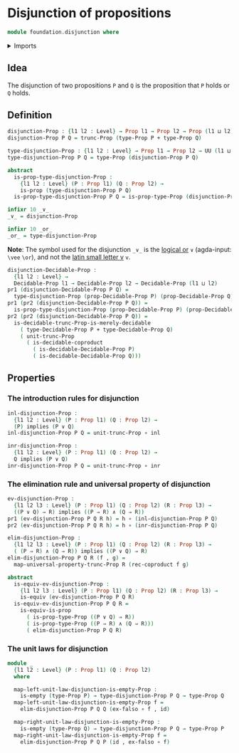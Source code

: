 # Disjunction of propositions

```agda
module foundation.disjunction where
```

<details><summary>Imports</summary>

```agda
open import foundation.conjunction
open import foundation.decidable-types
open import foundation.dependent-pair-types
open import foundation.propositional-truncations
open import foundation.universe-levels

open import foundation-core.coproduct-types
open import foundation-core.decidable-propositions
open import foundation-core.empty-types
open import foundation-core.equivalences
open import foundation-core.function-types
open import foundation-core.propositions
```

</details>

## Idea

The disjunction of two propositions `P` and `Q` is the proposition that `P`
holds or `Q` holds.

## Definition

```agda
disjunction-Prop : {l1 l2 : Level} → Prop l1 → Prop l2 → Prop (l1 ⊔ l2)
disjunction-Prop P Q = trunc-Prop (type-Prop P + type-Prop Q)

type-disjunction-Prop : {l1 l2 : Level} → Prop l1 → Prop l2 → UU (l1 ⊔ l2)
type-disjunction-Prop P Q = type-Prop (disjunction-Prop P Q)

abstract
  is-prop-type-disjunction-Prop :
    {l1 l2 : Level} (P : Prop l1) (Q : Prop l2) →
    is-prop (type-disjunction-Prop P Q)
  is-prop-type-disjunction-Prop P Q = is-prop-type-Prop (disjunction-Prop P Q)

infixr 10 _∨_
_∨_ = disjunction-Prop

infixr 10 _or_
_or_ = type-disjunction-Prop
```

**Note**: The symbol used for the disjunction `_∨_` is the
[logical or](https://codepoints.net/U+2228) `∨` (agda-input: `\vee` `\or`), and
not the [latin small letter v](https://codepoints.net/U+0076) `v`.

```agda
disjunction-Decidable-Prop :
  {l1 l2 : Level} →
  Decidable-Prop l1 → Decidable-Prop l2 → Decidable-Prop (l1 ⊔ l2)
pr1 (disjunction-Decidable-Prop P Q) =
  type-disjunction-Prop (prop-Decidable-Prop P) (prop-Decidable-Prop Q)
pr1 (pr2 (disjunction-Decidable-Prop P Q)) =
  is-prop-type-disjunction-Prop (prop-Decidable-Prop P) (prop-Decidable-Prop Q)
pr2 (pr2 (disjunction-Decidable-Prop P Q)) =
  is-decidable-trunc-Prop-is-merely-decidable
    ( type-Decidable-Prop P + type-Decidable-Prop Q)
    ( unit-trunc-Prop
      ( is-decidable-coproduct
        ( is-decidable-Decidable-Prop P)
        ( is-decidable-Decidable-Prop Q)))
```

## Properties

### The introduction rules for disjunction

```agda
inl-disjunction-Prop :
  {l1 l2 : Level} (P : Prop l1) (Q : Prop l2) →
  (P) implies (P ∨ Q)
inl-disjunction-Prop P Q = unit-trunc-Prop ∘ inl

inr-disjunction-Prop :
  {l1 l2 : Level} (P : Prop l1) (Q : Prop l2) →
  Q implies (P ∨ Q)
inr-disjunction-Prop P Q = unit-trunc-Prop ∘ inr
```

### The elimination rule and universal property of disjunction

```agda
ev-disjunction-Prop :
  {l1 l2 l3 : Level} (P : Prop l1) (Q : Prop l2) (R : Prop l3) →
  ((P ∨ Q) ⇒ R) implies ((P ⇒ R) ∧ (Q ⇒ R))
pr1 (ev-disjunction-Prop P Q R h) = h ∘ (inl-disjunction-Prop P Q)
pr2 (ev-disjunction-Prop P Q R h) = h ∘ (inr-disjunction-Prop P Q)

elim-disjunction-Prop :
  {l1 l2 l3 : Level} (P : Prop l1) (Q : Prop l2) (R : Prop l3) →
  ( (P ⇒ R) ∧ (Q ⇒ R)) implies ((P ∨ Q) ⇒ R)
elim-disjunction-Prop P Q R (f , g) =
  map-universal-property-trunc-Prop R (rec-coproduct f g)

abstract
  is-equiv-ev-disjunction-Prop :
    {l1 l2 l3 : Level} (P : Prop l1) (Q : Prop l2) (R : Prop l3) →
    is-equiv (ev-disjunction-Prop P Q R)
  is-equiv-ev-disjunction-Prop P Q R =
    is-equiv-is-prop
      ( is-prop-type-Prop ((P ∨ Q) ⇒ R))
      ( is-prop-type-Prop ((P ⇒ R) ∧ (Q ⇒ R)))
      ( elim-disjunction-Prop P Q R)
```

### The unit laws for disjunction

```agda
module _
  {l1 l2 : Level} (P : Prop l1) (Q : Prop l2)
  where

  map-left-unit-law-disjunction-is-empty-Prop :
    is-empty (type-Prop P) → type-disjunction-Prop P Q → type-Prop Q
  map-left-unit-law-disjunction-is-empty-Prop f =
    elim-disjunction-Prop P Q Q (ex-falso ∘ f , id)

  map-right-unit-law-disjunction-is-empty-Prop :
    is-empty (type-Prop Q) → type-disjunction-Prop P Q → type-Prop P
  map-right-unit-law-disjunction-is-empty-Prop f =
    elim-disjunction-Prop P Q P (id , ex-falso ∘ f)
```
